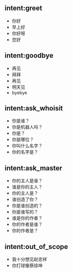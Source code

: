 ## intent:greet

- 你好
- 早上好
- 你好呀
- 您好

## intent:goodbye

- 再见
- 拜拜
- 再见
- 明天见
- byebye


## intent:ask_whoisit

- 你是谁？
- 你是机器人吗？
- 你是？
- 你是哪位？
- 你叫什么名字？
- 你的名字是？


## intent:ask_master

- 你的主人是谁？
- 谁是你的主人？
- 你的主人是？
- 谁创造了你？
- 你是谁创造的？
- 你是谁写的？
- 谁是你的作者？
- 你的作者是谁？
- 你的作者是？

## intent:out_of_scope

- 我十分想见赵忠祥
- 你打球像蔡徐坤
